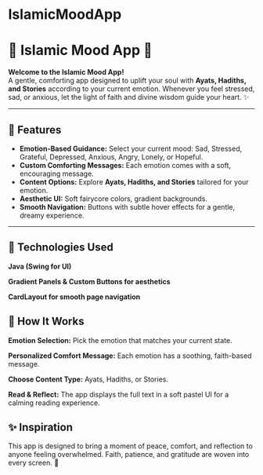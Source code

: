 # IslamicMoodApp

# 🌸 Islamic Mood App 🌸

**Welcome to the Islamic Mood App!**  
A gentle, comforting app designed to uplift your soul with **Ayats, Hadiths, and Stories** according to your current emotion. Whenever you feel stressed, sad, or anxious, let the light of faith and divine wisdom guide your heart. ✨

---

## 💖 Features

- **Emotion-Based Guidance:** Select your current mood: Sad, Stressed, Grateful, Depressed, Anxious, Angry, Lonely, or Hopeful.  
- **Custom Comforting Messages:** Each emotion comes with a soft, encouraging message.  
- **Content Options:** Explore **Ayats, Hadiths, and Stories** tailored for your emotion.  
- **Aesthetic UI:** Soft fairycore colors, gradient backgrounds.
- **Smooth Navigation:** Buttons with subtle hover effects for a gentle, dreamy experience.  

---

## 🌿 Technologies Used

**Java (Swing for UI)**

**Gradient Panels & Custom Buttons for aesthetics**

**CardLayout for smooth page navigation**

## 🌸 How It Works

**Emotion Selection:** Pick the emotion that matches your current state.

**Personalized Comfort Message:** Each emotion has a soothing, faith-based message.

**Choose Content Type:** Ayats, Hadiths, or Stories.

**Read & Reflect:** The app displays the full text in a soft pastel UI for a calming reading experience.

## ✨ Inspiration

This app is designed to bring a moment of peace, comfort, and reflection to anyone feeling overwhelmed. Faith, patience, and gratitude are woven into every screen. 🌸
